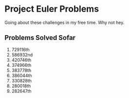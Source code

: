 # Project Euler Problems

Going about these challenges in my free time. Why not hey.

## Problems Solved Sofar
 1. 729116th
 2. 586932nd
 3. 420746th
 4. 374966th
 5. 383778th
 6. 386044th
 7. 330828th
 8. 280018th
 9. 282647th
